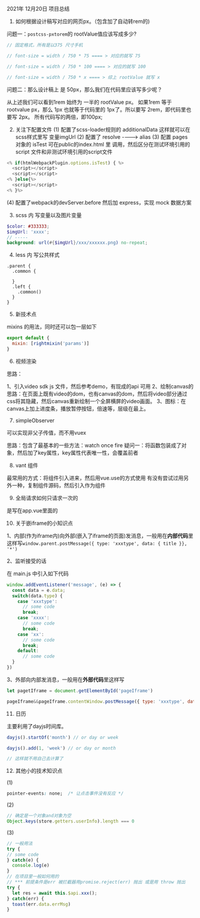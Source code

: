 2021年 12月20日 项目总结

1. 如何根据设计稿写对应的网页px。（包含加了自动转rem的)

问题一：`postcss-pxtorem`的 rootValue值应该写成多少?

```js
// 固定格式，所有是以375 尺寸手机

// font-size = width / 750 * 75 ==== > 对应的就写 75

// font-size = width / 750 * 100 ==== > 对应的就写 100

// font-size = width / 750 * x ==== > 综上 rootValue 就写 x

```
问题二：那么设计稿上 是 50px，那么我们在代码里应该写多少呢？

从上述我们可以看到1rem 始终为 一半的 rootValue px。
如果1rem 等于 rootvalue px，那么 1px 也就等于代码里的 1px了。所以要写 2rem，即代码里也要写 2px。
所有代码写的两倍，即100px;

2. 关注下配置文件
(1) 配置了scss-loader规则的 additionalData 这样就可以在scss样式里写 变量imgUrl
(2) 配置了 resolve ----> alias
(3) 配置 pages 对象的 isTest 可在public的index.html 里 调用，然后区分在测试环境引用的script 文件和非测试环境引用的script文件
```js
<% if(htmlWebpackPlugin.options.isTest) { %>
  <script></script>
  <script></script>
<% }else{%>
  <script></script>
<% }%>
```
(4) 配置了webpack的devServer.before 然后加 express，实现 mock 数据方案

3. scss 内 写变量以及图片变量
  
```scss
$color: #333333;
$imgUrl: 'xxxx';
// -----
background: url(#{$imgUrl}/xxx/xxxxxx.png) no-repeat;
```

4. less 内 写公共样式

```less
.parent {
  .common {

  }
  .left {
    .common()
  }
}
```

5. 新技术点

mixins 的用法，同时还可以包一层如下

```js
export default {
  mixin: [rightmixin('params')]
}
```

6. 视频渲染

思路：

1、引入video sdk js 文件，然后参考demo，有现成的api 可用
2、绘制canvas的思路：在页面上既有video的dom，也有canvas的dom，然后将video部分通过css将其隐藏，然后canvas重新绘制一个全屏横屏的video画面。
3、图标：在canvas上加上进度条，播放暂停按钮，倍速等，层级在最上。

7. simpleObserver

可以实现非父子传值，而不用vuex

思路：包含了最基本的一些方法：watch once fire 
疑问一：将函数包装成了对象，然后加了key属性，key属性代表唯一性，会覆盖前者

8. vant 组件

最常用的方式：将组件引入进来，然后用vue.use的方式使用
有没有尝试过用另外一种，复制组件源码，然后引入作为组件

9. 全局请求如何只请求一次的

是写在app.vue里面的

10. 关于嵌iframe的小知识点

1、内部(作为iframe内)向外部(嵌入了iframe的页面)发消息，一般用在**内部代码**里这样写`window.parent.postMessage({ type: 'xxxtype', data: { title }}, '*')`

2、监听接受的话

在 main.js 中引入如下代码

```js
window.addEventListener('message', (e) => {
  const data = e.data;
  switch(data.type) {
    case 'xxxtype':
      // some code
      break;
    case 'xxxx':
      // some code
      break;
    case 'xx':
      // some code
      break;
    default:
      // some code
  }
})
```
3、外部向内部发消息，一般用在**外部代码**里这样写
```js
let pagetIframe = document.getElementById('pageIframe')

pageIframe&&pageIframe.contentWindow.postMessage({ type: 'xxxtype', data: res }, '*')
```

11. 日历

主要利用了dayjs时间库。

```js
dayjs().startOf('month') // or day or week 

dayjs().add(1, 'week') // or day or month

// 这样就不用自己去计算了
```

12. 其他小的技术知识点

(1)
```css
pointer-events: none;  /* 让点击事件没有反应 */
```

(2)
```js
// 确定是一个对象and对象为空
Object.keys(store.getters.userInfo).length === 0
```

(3)
```js
// 一般用法
try {
// some code
} catch(e) {
  console.log(e)
}
// 在项目里一般如何用的
// *** 前提条件是err 被拦截器用promise.reject(err) 抛出 或是用 throw 抛出
try {
  let res = await this.$api.xxx();
} catch(err) {
  toast(err.data.errMsg)
}
```







